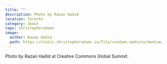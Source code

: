 ```yaml
---
title: ""
description: Photo by Razan Hadid
location: Toronto
category: about
tags: christopheradams
image:
  author: Razan Hadid
  path: https://static.christopheradams.io/file/cxadams-website/medium/flickr/976/27074812707_f65143dbfa_k.jpg
---
```


Photo by Razan Hadid at Creative Commons Global Summit.
